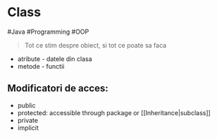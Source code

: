 # Class

#Java #Programming #OOP

> Tot ce stim despre obiect, si tot ce poate sa faca

- atribute - datele din clasa
- metode - functii

## Modificatori de acces:

- public
- protected: accessible through package or [[Inheritance|subclass]]
- private
- implicit
